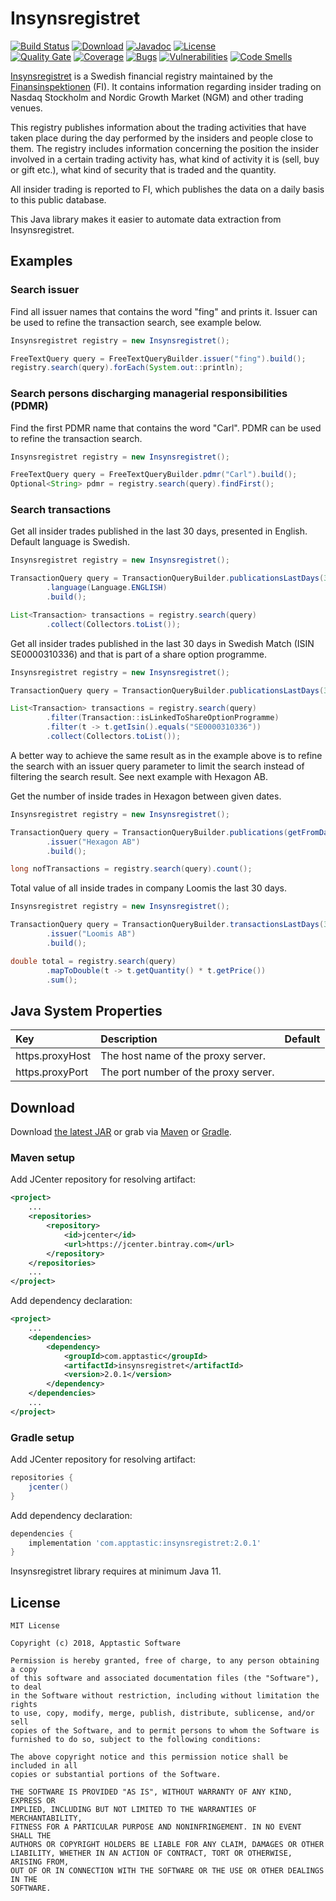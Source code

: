 Insynsregistret
===============

[![Build Status](https://travis-ci.org/w3stling/insynsregistret.svg?branch=master)](https://travis-ci.org/w3stling/insynsregistret)
[![Download](https://api.bintray.com/packages/apptastic/maven-repo/insynsregistret/images/download.svg)](https://bintray.com/apptastic/maven-repo/insynsregistret/_latestVersion)
[![Javadoc](https://img.shields.io/badge/javadoc-2.0.1-blue.svg)](https://w3stling.github.io/insynsregistret/javadoc/2.0.1)
[![License](http://img.shields.io/:license-MIT-blue.svg?style=flat-round)](http://apptastic-software.mit-license.org)   
[![Quality Gate](https://sonarcloud.io/api/project_badges/measure?project=com.apptastic%3Ainsynsregistret&metric=alert_status)](https://sonarcloud.io/dashboard?id=com.apptastic%3Ainsynsregistret)
[![Coverage](https://sonarcloud.io/api/project_badges/measure?project=com.apptastic%3Ainsynsregistret&metric=coverage)](https://sonarcloud.io/component_measures?id=com.apptastic%3Ainsynsregistret&metric=Coverage)
[![Bugs](https://sonarcloud.io/api/project_badges/measure?project=com.apptastic%3Ainsynsregistret&metric=bugs)](https://sonarcloud.io/component_measures?id=com.apptastic%3Ainsynsregistret&metric=bugs)
[![Vulnerabilities](https://sonarcloud.io/api/project_badges/measure?project=com.apptastic%3Ainsynsregistret&metric=vulnerabilities)](https://sonarcloud.io/component_measures?id=com.apptastic%3Ainsynsregistret&metric=vulnerabilities)
[![Code Smells](https://sonarcloud.io/api/project_badges/measure?project=com.apptastic%3Ainsynsregistret&metric=code_smells)](https://sonarcloud.io/component_measures?id=com.apptastic%3Ainsynsregistret&metric=code_smells)


[Insynsregistret][1] is a Swedish financial registry maintained by
the [Finansinspektionen][2] (FI). It contains information regarding insider trading on
Nasdaq Stockholm and Nordic Growth Market (NGM) and other trading venues.

This registry publishes information about the trading activities that have taken place during the day performed by
the insiders and people close to them. The registry includes information concerning
the position the insider involved in a certain trading activity has, what kind of activity it is (sell, buy or
gift etc.), what kind of security that is traded and the quantity. 

All insider trading is reported to FI, which publishes the data on a daily basis to this public database.

This Java library makes it easier to automate data extraction from Insynsregistret.

Examples
--------
### Search issuer
Find all issuer names that contains the word "fing" and prints it.
Issuer can be used to refine the transaction search, see example below.
```java
Insynsregistret registry = new Insynsregistret();

FreeTextQuery query = FreeTextQueryBuilder.issuer("fing").build();
registry.search(query).forEach(System.out::println);
```

### Search persons discharging managerial responsibilities (PDMR)
Find the first PDMR name that contains the word "Carl".
PDMR can be used to refine the transaction search.
```java
Insynsregistret registry = new Insynsregistret();

FreeTextQuery query = FreeTextQueryBuilder.pdmr("Carl").build();
Optional<String> pdmr = registry.search(query).findFirst();
```

### Search transactions
Get all insider trades published in the last 30 days, presented in English. Default language is Swedish.

```java
Insynsregistret registry = new Insynsregistret();

TransactionQuery query = TransactionQueryBuilder.publicationsLastDays(30)
        .language(Language.ENGLISH)
        .build();

List<Transaction> transactions = registry.search(query)
        .collect(Collectors.toList());
```

Get all insider trades published in the last 30 days in Swedish Match (ISIN SE0000310336)
and that is part of a share option programme.

```java
Insynsregistret registry = new Insynsregistret();

TransactionQuery query = TransactionQueryBuilder.publicationsLastDays(30).build();

List<Transaction> transactions = registry.search(query)
        .filter(Transaction::isLinkedToShareOptionProgramme)
        .filter(t -> t.getIsin().equals("SE0000310336"))
        .collect(Collectors.toList());
```

A better way to achieve the same result as in the example above is to refine the search
with an issuer query parameter to limit the search instead of filtering the search result.
See next example with Hexagon AB.

Get the number of inside trades in Hexagon between given dates.

```java
Insynsregistret registry = new Insynsregistret();

TransactionQuery query = TransactionQueryBuilder.publications(getFromDate(), getToDate())
        .issuer("Hexagon AB")
        .build();

long nofTransactions = registry.search(query).count();
```

Total value of all inside trades in company Loomis the last 30 days.

```java
Insynsregistret registry = new Insynsregistret();

TransactionQuery query = TransactionQueryBuilder.transactionsLastDays(30)
        .issuer("Loomis AB")
        .build();

double total = registry.search(query)
        .mapToDouble(t -> t.getQuantity() * t.getPrice())
        .sum();
```

Java System Properties
----------------------
| Key | Description | Default |
| :--- | :--- | :--- |
| https.proxyHost | The host name of the proxy server. |   |
| https.proxyPort | The port number of the proxy server. |   |

Download
--------

Download [the latest JAR][3] or grab via [Maven][4] or [Gradle][5].

### Maven setup
Add JCenter repository for resolving artifact:
```xml
<project>
    ...
    <repositories>
        <repository>
            <id>jcenter</id>
            <url>https://jcenter.bintray.com</url>
        </repository>
    </repositories>
    ...
</project>
```

Add dependency declaration:
```xml
<project>
    ...
    <dependencies>
        <dependency>
            <groupId>com.apptastic</groupId>
            <artifactId>insynsregistret</artifactId>
            <version>2.0.1</version>
        </dependency>
    </dependencies>
    ...
</project>
```

### Gradle setup
Add JCenter repository for resolving artifact:
```groovy
repositories {
    jcenter()
}
```

Add dependency declaration:
```groovy
dependencies {
    implementation 'com.apptastic:insynsregistret:2.0.1'
}
```

Insynsregistret library requires at minimum Java 11.

License
-------

    MIT License
    
    Copyright (c) 2018, Apptastic Software
    
    Permission is hereby granted, free of charge, to any person obtaining a copy
    of this software and associated documentation files (the "Software"), to deal
    in the Software without restriction, including without limitation the rights
    to use, copy, modify, merge, publish, distribute, sublicense, and/or sell
    copies of the Software, and to permit persons to whom the Software is
    furnished to do so, subject to the following conditions:
    
    The above copyright notice and this permission notice shall be included in all
    copies or substantial portions of the Software.
    
    THE SOFTWARE IS PROVIDED "AS IS", WITHOUT WARRANTY OF ANY KIND, EXPRESS OR
    IMPLIED, INCLUDING BUT NOT LIMITED TO THE WARRANTIES OF MERCHANTABILITY,
    FITNESS FOR A PARTICULAR PURPOSE AND NONINFRINGEMENT. IN NO EVENT SHALL THE
    AUTHORS OR COPYRIGHT HOLDERS BE LIABLE FOR ANY CLAIM, DAMAGES OR OTHER
    LIABILITY, WHETHER IN AN ACTION OF CONTRACT, TORT OR OTHERWISE, ARISING FROM,
    OUT OF OR IN CONNECTION WITH THE SOFTWARE OR THE USE OR OTHER DEALINGS IN THE
    SOFTWARE.


[1]: https://www.fi.se/en/our-registers/pdmr-transactions
[2]: https://www.fi.se/en
[3]: https://bintray.com/apptastic/maven-repo/insynsregistret/_latestVersion
[4]: https://maven.apache.org
[5]: https://gradle.org